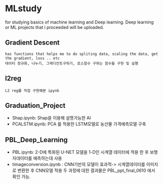 # MLstudy
for studying basics of machine learning and Deep learning. 
Deep learning or ML projects that i proceeded will be uploaded. 

## Gradient Descent 
    has functions that helps me to do spliting data, scaling the data, get the gradient, loss .. etc
    데이터 정규화, 나누기, 그래디언트구하기, 로스함수 구하는 함수들 구현 및 실행

## l2reg
    L2 reg를 직접 구현해본 ipynb

## Graduation_Project
- Shap.ipynb: Shap을 이용해 설명가능한 AI 
- PCALSTM.ipynb:  PCA 를 적용한 LSTM모델로 농산물 가격예측모델 구축

## PBL_Deep_Learning
- PBL.ipynb: 2-D에 특화된 U-NET 모델을 1-D인 시계열 데이터에 적용 한 후 보행자데이터를 예측하는데 사용
- timageconversion.ipynb : CNN기반의 모델이 효과적-> 시계열데이터를 이미지로 변환한 후  CNN모델 적용
두 과정에 대한 결과물은 PBL_ppt_final_0610 에서 확인 가능. 
